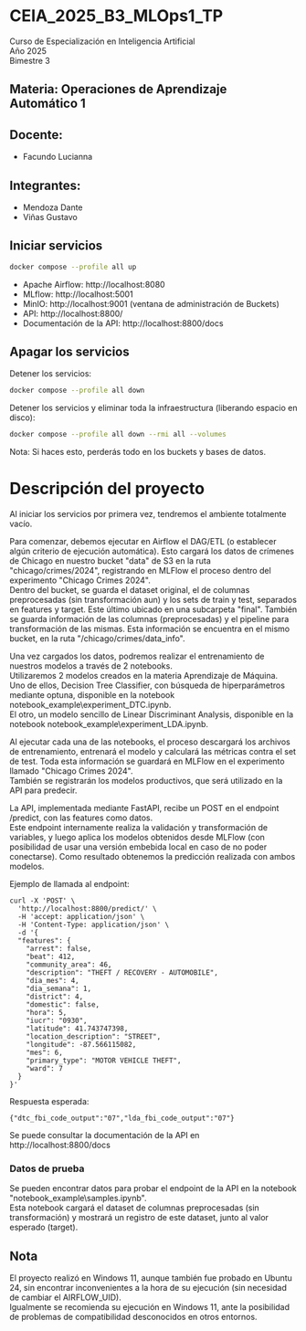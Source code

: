 # CEIA_2025_B3_MLOps1_TP

Curso de Especialización en Inteligencia Artificial  
Año 2025  
Bimestre 3  

## Materia: Operaciones de Aprendizaje Automático 1  

## Docente:
* Facundo Lucianna

## Integrantes:
* Mendoza Dante
* Viñas Gustavo


## Iniciar servicios

```bash
docker compose --profile all up
```

   - Apache Airflow: http://localhost:8080
   - MLflow: http://localhost:5001
   - MinIO: http://localhost:9001 (ventana de administración de Buckets)
   - API: http://localhost:8800/
   - Documentación de la API: http://localhost:8800/docs

## Apagar los servicios

Detener los servicios:

```bash
docker compose --profile all down
```

Detener los servicios y eliminar toda la infraestructura (liberando espacio en disco):

```bash
docker compose --profile all down --rmi all --volumes
```
Nota: Si haces esto, perderás todo en los buckets y bases de datos.

# Descripción del proyecto

Al iniciar los servicios por primera vez, tendremos el ambiente totalmente vacío.  

Para comenzar, debemos ejecutar en Airflow el DAG/ETL (o establecer algún criterio de ejecución automática). Esto cargará los datos de crímenes de Chicago en nuestro bucket "data" de S3 en la ruta "chicago/crimes/2024", registrando en MLFlow el proceso dentro del experimento "Chicago Crimes 2024".  
Dentro del bucket, se guarda el dataset original, el de columnas preprocesadas (sin transformación aun) y los sets de train y test, separados en features y target. Este último ubicado en una subcarpeta "final".
También se guarda información de las columnas (preprocesadas) y el pipeline para transformación de las mismas. Esta información se encuentra en el mismo bucket, en la ruta "/chicago/crimes/data_info".

Una vez cargados los datos, podremos realizar el entrenamiento de nuestros modelos a través de 2 notebooks.  
Utilizaremos 2 modelos creados en la materia Aprendizaje de Máquina.  
Uno de ellos, Decision Tree Classifier, con búsqueda de hiperparámetros mediante optuna, disponible en la notebook notebook_example\experiment_DTC.ipynb.  
El otro, un modelo sencillo de Linear Discriminant Analysis, disponible en la notebook notebook_example\experiment_LDA.ipynb.

Al ejecutar cada una de las notebooks, el proceso descargará los archivos de entrenamiento, entrenará el modelo y calculará las métricas contra el set de test. Toda esta información se guardará en MLFlow en el experimento llamado "Chicago Crimes 2024".  
También se registrarán los modelos productivos, que será utilizado en la API para predecir.  

La API, implementada mediante FastAPI, recibe un POST en el endpoint /predict, con las features como datos.  
Este endpoint internamente realiza la validación y transformación de variables, y luego aplica los modelos obtenidos desde MLFlow (con posibilidad de usar una versión embebida local en caso de no poder conectarse). Como resultado obtenemos la predicción realizada con ambos modelos.  

Ejemplo de llamada al endpoint:
```
curl -X 'POST' \
  'http://localhost:8800/predict/' \
  -H 'accept: application/json' \
  -H 'Content-Type: application/json' \
  -d '{
  "features": {
    "arrest": false,
    "beat": 412,
    "community_area": 46,
    "description": "THEFT / RECOVERY - AUTOMOBILE",
    "dia_mes": 4,
    "dia_semana": 1,
    "district": 4,
    "domestic": false,
    "hora": 5,
    "iucr": "0930",
    "latitude": 41.743747398,
    "location_description": "STREET",
    "longitude": -87.566115082,
    "mes": 6,
    "primary_type": "MOTOR VEHICLE THEFT",
    "ward": 7
  }
}'
```

Respuesta esperada:
```
{"dtc_fbi_code_output":"07","lda_fbi_code_output":"07"}
```

Se puede consultar la documentación de la API en http://localhost:8800/docs

### Datos de prueba
Se pueden encontrar datos para probar el endpoint de la API en la notebook "notebook_example\samples.ipynb".  
Esta notebook cargará el dataset de columnas preprocesadas (sin transformación) y mostrará un registro de este dataset, junto al valor esperado (target).

## Nota
El proyecto realizó en Windows 11, aunque también fue probado en Ubuntu 24, sin encontrar inconvenientes a la hora de su ejecución (sin necesidad de cambiar el AIRFLOW_UID).  
Igualmente se recomienda su ejecución en Windows 11, ante la posibilidad de problemas de compatibilidad desconocidos en otros entornos.
